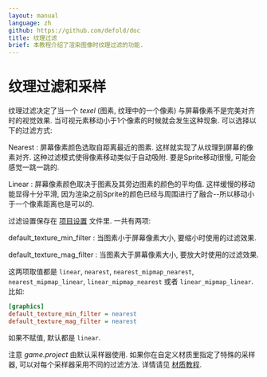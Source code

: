 ```yaml
---
layout: manual
language: zh
github: https://github.com/defold/doc
title: 纹理过滤
brief: 本教程介绍了渲染图像时纹理过滤的功能.
---
```


# 纹理过滤和采样

纹理过滤决定了当一个 _texel_ (图素, 纹理中的一个像素) 与屏幕像素不是完美对齐时的视觉效果. 当可视元素移动小于1个像素的时候就会发生这种现象. 可以选择以下的过滤方式:

Nearest
: 屏幕像素颜色选取自距离最近的图素. 这样就实现了从纹理到屏幕的像素对齐. 这种过滤模式使得像素移动类似于自动吸附. 要是Sprite移动很慢, 可能会感觉一跳一跳的.

Linear
: 屏幕像素颜色取决于图素及其旁边图素的颜色的平均值. 这样缓慢的移动能显得十分平滑, 因为渲染之前Sprite的颜色已经与周围进行了融合--所以移动小于一个像素距离也是可以的.

过滤设置保存在 [项目设置](/zh/manuals/project-settings/#Graphics) 文件里. 一共有两项:

default_texture_min_filter
: 当图素小于屏幕像素大小, 要缩小时使用的过滤效果.

default_texture_mag_filter
: 当图素大于屏幕像素大小, 要放大时使用的过滤效果.

这两项取值都是 `linear`, `nearest`, `nearest_mipmap_nearest`, `nearest_mipmap_linear`, `linear_mipmap_nearest` 或者 `linear_mipmap_linear`. 比如:

```ini
[graphics]
default_texture_min_filter = nearest
default_texture_mag_filter = nearest
```

如果不赋值, 默认都是 `linear`.

注意 *game.project* 由默认采样器使用. 如果你在自定义材质里指定了特殊的采样器, 可以对每个采样器采用不同的过滤方法. 详情请见 [材质教程](/zh/manuals/material/).
